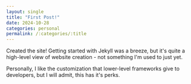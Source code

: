 ```yaml
---
layout: single
title: "First Post!"
date: 2024-10-28
categories: personal
permalink: /:categories/:title
---
```

Created the site! Getting started with Jekyll was a breeze, but it's quite a high-level view of website creation - not something I'm used to just yet.

Personally, I like the customization that lower-level frameworks give to developers, but I will admit, this has it's perks. 
